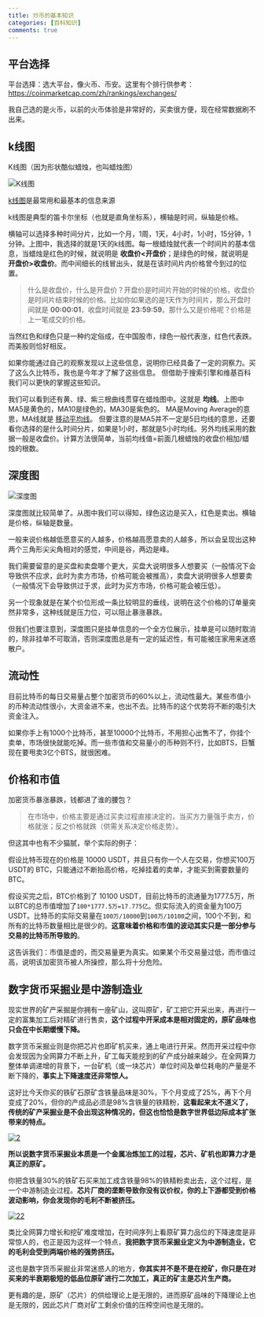 ```yaml
---
title: 炒币的基本知识
categories: [百科知识]
comments: true
---
```


## 平台选择

平台选择：选大平台，像火币、币安。这里有个排行供参考：https://coinmarketcap.com/zh/rankings/exchanges/

我自己选的是火币，以前的火币体验是非常好的，买卖很方便，现在经常数据刷不出来。

<!--more-->

## k线图

K线图（因为形状酷似蜡烛，也叫蜡烛图）

![K线图](https://i.loli.net/2019/07/10/5d2541b86cbe121624.png)

[k线图](https://zh.wikipedia.org/wiki/K%E7%BA%BF)是最常用和最基本的信息来源

k线图是典型的笛卡尔坐标（也就是直角坐标系），横轴是时间，纵轴是价格。

横轴可以选择多种时间分片，比如一个月，1周，1天，4小时，1小时，15分钟，1分钟。上图中，我选择的就是1天的k线图。每一根蜡烛就代表一个时间片的基本信息，当蜡烛是红色的时候，就说明是 **收盘价<开盘价**；是绿色的时候，就说明是 **开盘价>收盘价**。而中间细长的线冒出头，就是在该时间片内价格曾今到过的位置。

>什么是收盘价，什么是开盘价？开盘价是时间片开始的时候的价格，收盘价是时间片结束时候的价格。比如你如果选的是1天作为时间片，那么开盘时间就是 **00:00:01**，收盘时间就是 **23:59:59**。那什么又是价格呢？价格是上一笔成交的价格。

当然红色和绿色只是一种约定俗成，在中国股市，绿色一般代表涨，红色代表跌。而美股则恰好相反。

如果你能通过自己的观察发现以上这些信息，说明你已经具备了一定的洞察力。买了这么久比特币，我也是今年才了解了这些信息。 但借助于搜索引擎和维基百科我们可以更快的掌握这些知识。

我们可以看到还有黄、绿、紫三根曲线贯穿在蜡烛图中。这就是 **均线**。上图中MA5是黄色的，MA10是绿色的，MA30是紫色的。 MA是Moving Average的意思，MA线就是 [移动平均线](https://zh.wikipedia.org/wiki/%E7%A7%BB%E5%8B%95%E5%B9%B3%E5%9D%87)。 但要注意的是MA5并不一定是5日均线的意思，还要看你选择的是什么时间分片，如果是1小时，那就是5小时均线。另外均线采用的数据一般是收盘价。计算方法很简单，当前均线值=前面几根蜡烛的收盘价相加/蜡烛的根数。

## 深度图

![深度图](https://i.loli.net/2019/07/10/5d25517d36cdc58042.png)

深度图就比较简单了。从图中我们可以得知，绿色这边是买入，红色是卖出。横轴是价格，纵轴是数量。

一般来说价格越低愿意买的人越多，价格越高愿意卖的人越多，所以会呈现出这种两个三角形尖尖角相对的感觉，中间是谷，两边是峰。

我们需要留意的是买盘和卖盘哪个更大，买盘大说明很多人想要买（一般情况下会导致供不应求，此时为卖方市场，价格可能会被推高），卖盘大说明很多人想要卖（一般情况下会导致供过于求，此时为买方市场，价格可能会被压低）。

另一个现象就是在某个价位形成一条比较明显的垂线，说明在这个价格的订单量突然非常多，这种线就是压力位，可以阻止暴涨暴跌。

但我们也要注意到，深度图只是挂单信息的一个全方位展示，挂单是可以随时取消的，除非挂单不可取消，否则深度图总是有一定的延迟性，有可能被庄家用来迷惑散户。

## 流动性

目前比特币的每日交易量占整个加密货币的60%以上，流动性最大。某些市值小的币种流动性很小，大资金进不来，也出不去。比特币的这个优势将不断的吸引大资金注入。

如果你手上有1000个比特币，甚至10000个比特币，不用担心出售不了，你挂个卖单，市场很快就能吃掉。而一些市值和交易量小的币种则不行，比如BTS，巨蟹现在要甩卖3亿个BTS，就很困难。

## 价格和市值

加密货币暴涨暴跌，钱都进了谁的腰包？

>在市场中，价格主要是通过买卖过程直接决定的，当买方力量强于卖方，价格就涨；反之价格就跌（供需关系决定价格走势）。

但这其中也有不少猫腻，举个实际的例子：

假设比特币现在的价格是 10000 USDT，并且只有你一个人在交易，你想买100万 USDT的 BTC，只能通过不断抬高价格，吃掉挂着的卖单，才能买到需要数量的BTC。

假设买完之后，BTC价格到了 10100 USDT，目前比特币的流通量为1777.5万，所以BTC的总市值增加了`100*1777.5万=17.775亿`。但实际流入的资金量为100万USDT。比特币的实际交易量在`100万/10000`到`100万/10100`之间，100个不到，和所有的比特币数量相比是很少的。**这意味着价格和市值的波动其实只是一部分参与交易的比特币所导致的**。

这告诉我们：市值是虚的，而交易量更为真实。如果某个币交易量过低，而市值过高，说明该加密货币被人所操控，那么将十分危险。

## **数字货币采掘业是中游制造业**


现实世界的矿产采掘是你拥有一座矿山，这叫原矿，矿工把它开采出来，再进行一定的富集加工后对精矿进行售卖，**这个过程中开采成本是相对固定的，原矿品味也只会在中长期缓慢下降。**

数字货币采掘业则是你把芯片也即矿机买来，通上电进行开采。然而开采过程中你会发现因为全网算力不断上升，矿工每天能挖到的矿产成分越来越少。在全网算力整体单调递增的背景下，一台矿机（或一块芯片）单位时间及单位耗电的产量是不断下降的，**事实上下降速度还非常惊人。**

这好比今天你买的铁矿石原矿含铁量品味是30%，下个月变成了25%，再下个月变成了20%，但你的产成品必须是98%含铁量的铁精粉，**这看起来太不道义了，传统的矿产采掘业是不会出现这种情况的，但这也恰恰是数字世界低边际成本扩张带来的特点。**

 [![2](https://cdn.8btc.com/wp-content/uploads/2018/07/201807292023244833.png)](https://cdn.8btc.com/wp-content/uploads/2018/07/201807292023244833.png)

 **所以说数字货币采掘业本质是一个金属冶炼加工的过程，芯片、矿机也即算力才是真正的原矿。**


你把含铁量30%的铁矿石买来加工成含铁量98%的铁精粉卖出去，这个过程，是一个中游制造业过程。**芯片厂商的垄断导致你没有议价权，你的上下游都受到价格波动影响，你会发现你的毛利不断被挤压。**

 [![22](https://cdn.8btc.com/wp-content/uploads/2018/07/201807292023383004.png)](https://cdn.8btc.com/wp-content/uploads/2018/07/201807292023383004.png)

 类比全网算力增长和挖矿难度增加，在时间序列上看原矿算力品位的下降速度是非常惊人的，也正是因为这样一个特点，**我把数字货币采掘业定义为中游制造业，它的毛利会受到两端价格的强势挤压。**

这也是数字货币采掘业非常迷惑人的地方，**你其实并不是不是在挖矿，你只是在对买来的半衰期极短的低品位原矿进行二次加工，真正的矿主是芯片生产商。**

更有趣的是，原矿（芯片）的供给理论上是无限的，进而原矿品味的下降理论上也是无限的，因此芯片厂商对矿工剩余价值的压榨空间也是无限的。

